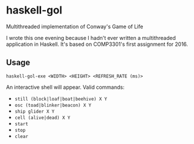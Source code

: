 # haskell-gol
Multithreaded implementation of Conway's Game of Life

I wrote this one evening because I hadn't ever written a multithreaded application in Haskell.
It's based on COMP3301's first assignment for 2016.

## Usage

`haskell-gol-exe <WIDTH> <HEIGHT> <REFRESH_RATE (ms)>`

An interactive shell will appear. Valid commands:

- `still (block|loaf|boat|beehive) X Y`
- `osc (toad|blinker|beacon) X Y`
- `ship glider X Y`
- `cell (alive|dead) X Y`
- `start`
- `stop`
- `clear`
